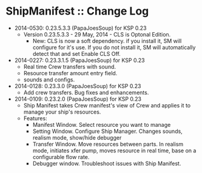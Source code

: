 # ShipManifest :: Change Log

* 2014-0530: 0.23.5.3.3 (PapaJoesSoup) for KSP 0.23
	+ Version 0.23.5.3.3 - 29 May, 2014 - CLS is Optonal Edition.
		- New:  CLS is now a soft dependency.  if you install it, SM will configure for it's use.  If you do not install it, SM will automatically detect that and set Enable CLS Off.
* 2014-0227: 0.23.3.1.5 (PapaJoesSoup) for KSP 0.23
	+ Real time Crew transfers with sound.
	+ Resource transfer amount entry field.
	+ sounds and configs.
* 2014-0128: 0.23.3.0 (PapaJoesSoup) for KSP 0.23
	+ Add crew transfers.  Bug fixes and enhancements.
* 2014-0109: 0.23.2.0 (PapaJoesSoup) for KSP 0.23
	+ Ship Manifest takes Crew manifest's view of Crew and applies it to manage your ship's resources.
	+ Features:
		- Manifest Window. Select resource you want to manage
		- Setting Window. Configure Ship Manager. Changes sounds, realism mode, show/hide debugger
		- Transfer Window. Move resources between parts. In realism mode, initiates xfer pump, moves resource in real time, base on a configurable flow rate.
		- Debugger window. Troubleshoot issues with Ship Manifest.
